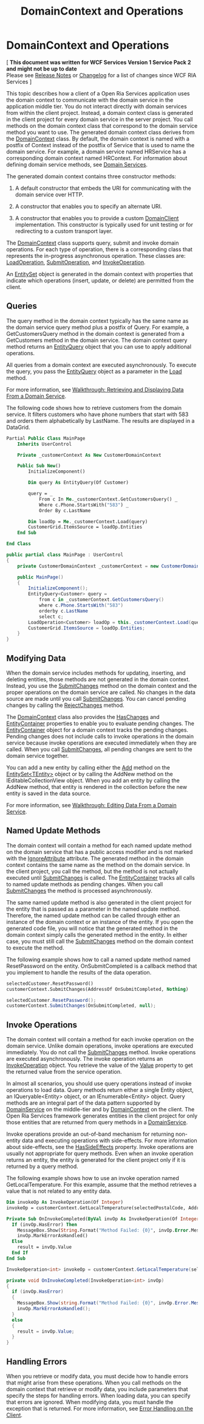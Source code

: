 ﻿---
title: DomainContext and Operations
TOCTitle: DomainContext and Operations
ms:assetid: d6f77e9a-e1f6-4e5b-b262-78975626bee0
ms:mtpsurl: https://msdn.microsoft.com/en-us/library/Ee707370(v=VS.91)
ms:contentKeyID: 27195678
ms.date: 08/19/2013
mtps_version: v=VS.91
dev_langs:
- vb
- csharp
---

# DomainContext and Operations

\[ **This document was written for WCF Services Version 1 Service Pack 2 and might not be up to date** <br />
Please see [Release Notes](https://github.com/OpenRIAServices/OpenRiaServices/releases) or [Changelog](https://github.com/OpenRIAServices/OpenRiaServices/blob/main/Changelog.md) for a list of changes since WCF RIA Services \]

This topic describes how a client of a Open Ria Services application uses the domain context to communicate with the domain service in the application middle tier. You do not interact directly with domain services from within the client project. Instead, a domain context class is generated in the client project for every domain service in the server project. You call methods on the domain context class that correspond to the domain service method you want to use. The generated domain context class derives from the [DomainContext](ff422732.md) class. By default, the domain context is named with a postfix of Context instead of the postfix of Service that is used to name the domain service. For example, a domain service named HRService has a corresponding domain context named HRContext. For information about defining domain service methods, see [Domain Services](ee707373.md).

The generated domain context contains three constructor methods:

1.  A default constructor that embeds the URI for communicating with the domain service over HTTP.

2.  A constructor that enables you to specify an alternate URI.

3.  A constructor that enables you to provide a custom [DomainClient](ff422792.md) implementation. This constructor is typically used for unit testing or for redirecting to a custom transport layer.

The [DomainContext](ff422732.md) class supports query, submit and invoke domain operations. For each type of operation, there is a corresponding class that represents the in-progress asynchronous operation. These classes are: [LoadOperation](ff422941.md), [SubmitOperation](ff422360.md), and [InvokeOperation](ff423072.md).

An [EntitySet](ff423164.md) object is generated in the domain context with properties that indicate which operations (insert, update, or delete) are permitted from the client.

## Queries

The query method in the domain context typically has the same name as the domain service query method plus a postfix of Query. For example, a GetCustomersQuery method in the domain context is generated from a GetCustomers method in the domain service. The domain context query method returns an [EntityQuery](ff422488.md) object that you can use to apply additional operations.

All queries from a domain context are executed asynchronously. To execute the query, you pass the [EntityQuery](ff422488.md) object as a parameter in the [Load](ff423329.md) method.

For more information, see [Walkthrough: Retrieving and Displaying Data From a Domain Service](ee707367.md).

The following code shows how to retrieve customers from the domain service. It filters customers who have phone numbers that start with 583 and orders them alphabetically by LastName. The results are displayed in a DataGrid.

``` vb
Partial Public Class MainPage
    Inherits UserControl

    Private _customerContext As New CustomerDomainContext

    Public Sub New()
        InitializeComponent()

        Dim query As EntityQuery(Of Customer)

        query = _
            From c In Me._customerContext.GetCustomersQuery() _
            Where c.Phone.StartsWith("583") _
            Order By c.LastName

        Dim loadOp = Me._customerContext.Load(query)
        CustomerGrid.ItemsSource = loadOp.Entities
    End Sub

End Class
```

``` csharp
public partial class MainPage : UserControl
{
    private CustomerDomainContext _customerContext = new CustomerDomainContext();

    public MainPage()
    {
        InitializeComponent();
        EntityQuery<Customer> query = 
            from c in _customerContext.GetCustomersQuery()
            where c.Phone.StartsWith("583")
            orderby c.LastName
            select c;
        LoadOperation<Customer> loadOp = this._customerContext.Load(query);
        CustomerGrid.ItemsSource = loadOp.Entities;
    }
}
```

## Modifying Data

When the domain service includes methods for updating, inserting, and deleting entities, those methods are not generated in the domain context. Instead, you use the [SubmitChanges](ff422910.md) method on the domain context and the proper operations on the domain service are called. No changes in the data source are made until you call [SubmitChanges](ff422910.md). You can cancel pending changes by calling the [RejectChanges](ff422758.md) method.

The [DomainContext](ff422732.md) class also provides the [HasChanges](ff422591.md) and [EntityContainer](ff422356.md) properties to enable you to evaluate pending changes. The [EntityContainer](ff422965.md) object for a domain context tracks the pending changes. Pending changes does not include calls to invoke operations in the domain service because invoke operations are executed immediately when they are called. When you call [SubmitChanges](ff422910.md), all pending changes are sent to the domain service together.

You can add a new entity by calling either the [Add](ff422039.md) method on the [EntitySet\<TEntity\>](ff422464.md) object or by calling the AddNew method on the IEditableCollectionView object. When you add an entity by calling the AddNew method, that entity is rendered in the collection before the new entity is saved in the data source.

For more information, see [Walkthrough: Editing Data From a Domain Service](ee707338.md).

## Named Update Methods

The domain context will contain a method for each named update method on the domain service that has a public access modifier and is not marked with the [IgnoreAttribute](ff423126.md) attribute. The generated method in the domain context contains the same name as the method on the domain service. In the client project, you call the method, but the method is not actually executed until [SubmitChanges](ff422910.md) is called. The [EntityContainer](ff422965.md) tracks all calls to named update methods as pending changes. When you call [SubmitChanges](ff422910.md) the method is processed asynchronously.

The same named update method is also generated in the client project for the entity that is passed as a parameter in the named update method. Therefore, the named update method can be called through either an instance of the domain context or an instance of the entity. If you open the generated code file, you will notice that the generated method in the domain context simply calls the generated method in the entity. In either case, you must still call the [SubmitChanges](ff422910.md) method on the domain context to execute the method.

The following example shows how to call a named update method named ResetPassword on the entity. OnSubmitCompleted is a callback method that you implement to handle the results of the data operation.

``` vb
selectedCustomer.ResetPassword()
customerContext.SubmitChanges(AddressOf OnSubmitCompleted, Nothing)
```

``` csharp
selectedCustomer.ResetPassword();
customerContext.SubmitChanges(OnSubmitCompleted, null);
```

## Invoke Operations

The domain context will contain a method for each invoke operation on the domain service. Unlike domain operations, invoke operations are executed immediately. You do not call the [SubmitChanges](ff422910.md) method. Invoke operations are executed asynchronously. The invoke operation returns an [InvokeOperation](ff423072.md) object. You retrieve the value of the [Value](ff422612.md) property to get the returned value from the service operation.

In almost all scenarios, you should use query operations instead of invoke operations to load data. Query methods return either a single Entity object, an IQueryable\<Entity\> object, or an IEnumerable\<Entity\> object. Query methods are an integral part of the data pattern supported by [DomainService](ff422911.md) on the middle-tier and by [DomainContext](ff422732.md) on the client. The Open Ria Services framework generates entities in the client project for only those entities that are returned from query methods in a [DomainService](ff422911.md).

Invoke operations provide an out-of-band mechanism for returning non-entity data and executing operations with side-effects. For more information about side-effects, see the [HasSideEffects](ff423418.md) property. Invoke operations are usually not appropriate for query methods. Even when an invoke operation returns an entity, the entity is generated for the client project only if it is returned by a query method.

The following example shows how to use an invoke operation named GetLocalTemperature. For this example, assume that the method retrieves a value that is not related to any entity data.

``` vb
Dim invokeOp As InvokeOperation(Of Integer)
invokeOp = customerContext.GetLocalTemperature(selectedPostalCode, AddressOf OnInvokeCompleted, Nothing)

Private Sub OnInvokeCompleted(ByVal invOp As InvokeOperation(Of Integer))
  If (invOp.HasError) Then
    MessageBox.Show(String.Format("Method Failed: {0}", invOp.Error.Message))
    invOp.MarkErrorAsHandled()
  Else
    result = invOp.Value
  End If
End Sub
```

``` csharp
InvokeOperation<int> invokeOp = customerContext.GetLocalTemperature(selectedPostalCode, OnInvokeCompleted, null);

private void OnInvokeCompleted(InvokeOperation<int> invOp)
{
  if (invOp.HasError)
  {
    MessageBox.Show(string.Format("Method Failed: {0}", invOp.Error.Message));
    invOp.MarkErrorAsHandled();
  }
  else
  {
    result = invOp.Value;
  }
}
```

## Handling Errors

When you retrieve or modify data, you must decide how to handle errors that might arise from these operations. When you call methods on the domain context that retrieve or modify data, you include parameters that specify the steps for handling errors. When loading data, you can specify that errors are ignored. When modifying data, you must handle the exception that is returned. For more information, see [Error Handling on the Client](ee807307.md).

